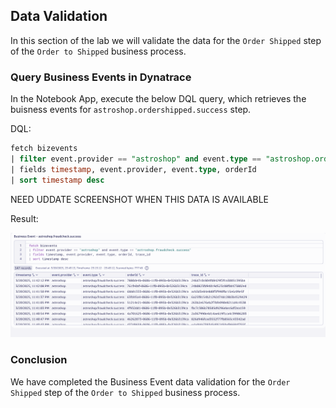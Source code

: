 ## Data Validation

In this section of the lab we will validate the data for the `Order Shipped` step of the `Order to Shipped` business process.

### Query Business Events in Dynatrace

In the Notebook App, execute the below DQL query, which retrieves the buisness events for `astroshop.ordershipped.success` step.  

DQL:
```sql
fetch bizevents
| filter event.provider == "astroshop" and event.type == "astroshop.ordershipped.success"
| fields timestamp, event.provider, event.type, orderId
| sort timestamp desc
```


NEED UDDATE SCREENSHOT WHEN THIS DATA IS AVAILABLE

Result:

![DQL Query](../../../assets/images/03_bizevents_logs_fraudcheck_data_validation_dql.png)

### Conclusion

We have completed the Business Event data validation for the `Order Shipped` step of the `Order to Shipped` business process.